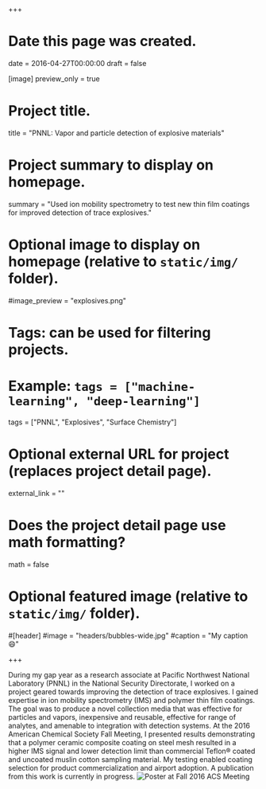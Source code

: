 +++
# Date this page was created.
date = 2016-04-27T00:00:00
draft = false

[image]
  preview_only = true

# Project title.
title = "PNNL: Vapor and particle detection of explosive materials"

# Project summary to display on homepage.
summary = "Used ion mobility spectrometry to test new thin film coatings for improved detection of trace explosives."

# Optional image to display on homepage (relative to `static/img/` folder).
#image_preview = "explosives.png"

# Tags: can be used for filtering projects.
# Example: `tags = ["machine-learning", "deep-learning"]`
tags = ["PNNL", "Explosives", "Surface Chemistry"]

# Optional external URL for project (replaces project detail page).
external_link = ""

# Does the project detail page use math formatting?
math = false

# Optional featured image (relative to `static/img/` folder).
#[header]
#image = "headers/bubbles-wide.jpg"
#caption = "My caption :smile:"

+++

During my gap year as a research associate at Pacific Northwest National Laboratory (PNNL) in the National Security Directorate, I worked on a project geared towards improving the detection of trace explosives. I gained expertise in ion mobility
spectrometry (IMS) and polymer thin film coatings. The goal was to produce a novel collection media that was effective for particles and vapors, inexpensive and reusable, effective for range of analytes, and amenable to integration with detection systems. At the 2016 American Chemical Society Fall Meeting, I presented results demonstrating that a polymer ceramic composite coating on steel mesh resulted in a higher IMS signal and lower detection limit than commercial Teflon® coated and uncoated muslin cotton sampling material. My testing enabled coating selection for product commercialization and airport adoption. A publication from this work is currently in progress. 
![Poster at Fall 2016 ACS Meeting](/img/acspnnl2.jpg)


